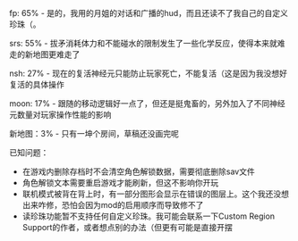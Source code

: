   fp: 65% - 是的，我用的月姐的对话和广播的hud，而且还读不了我自己的自定义珍珠（。

 srs: 55% - 拔矛消耗体力和不能碰水的限制发生了一些化学反应，使得本来就难走的新地图更难走了

 nsh: 27% - 现在的复活神经元只能防止玩家死亡，不能复活（这是因为我没想好复活的具体操作

moon: 17% - 跟随的移动逻辑好一点了，但还是挺鬼畜的，另外加入了不同神经元数量对玩家操作性能的影响

新地图：3% - 只有一坤个房间，草稿还没画完呢





已知问题：
- 在游戏内删除存档时不会清空角色解锁数据，需要彻底删除sav文件
- 角色解锁文本需要重启游戏才能刷新，但这不影响你开玩
- 联机模式被背在背上时，有一部分图形会显示在错误的图层上。这个我还没想出来咋修，恐怕会因为mod的启用顺序而导致修不了
- 读珍珠功能暂不支持任何自定义珍珠。我可能会联系一下Custom Region Support的作者，或者想点别的办法（但更有可能是直接开摆

